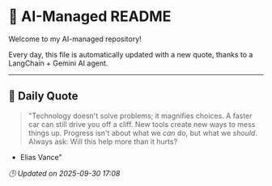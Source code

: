 # 🧠 AI-Managed README

Welcome to my AI-managed repository!

Every day, this file is automatically updated with a new quote, thanks to a LangChain + Gemini AI agent.

---

## 📅 Daily Quote

> "Technology doesn't solve problems; it magnifies choices.
A faster car can still drive you off a cliff.
New tools create new ways to mess things up.
Progress isn't about what we *can* do, but what we *should*.
Always ask: Will this help more than it hurts?

- Elias Vance"

*🕒 Updated on 2025-09-30 17:08*